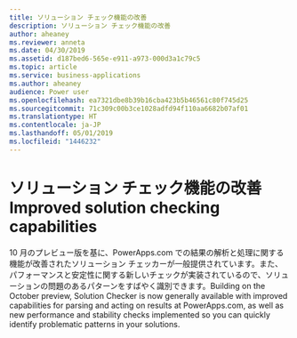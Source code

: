 ```yaml
---
title: ソリューション チェック機能の改善
description: ソリューション チェック機能の改善
author: aheaney
ms.reviewer: anneta
ms.date: 04/30/2019
ms.assetid: d187bed6-565e-e911-a973-000d3a1c79c5
ms.topic: article
ms.service: business-applications
ms.author: aheaney
audience: Power user
ms.openlocfilehash: ea7321dbe8b39b16cba423b5b46561c80f745d25
ms.sourcegitcommit: 71c309c00b3ce1028adfd94f110aa6682b07af01
ms.translationtype: HT
ms.contentlocale: ja-JP
ms.lasthandoff: 05/01/2019
ms.locfileid: "1446232"
---
```

# <a name="improved-solution-checking-capabilities"></a><span data-ttu-id="44a9f-103">ソリューション チェック機能の改善</span><span class="sxs-lookup"><span data-stu-id="44a9f-103">Improved solution checking capabilities</span></span>



<span data-ttu-id="44a9f-104">10 月のプレビュー版を基に、PowerApps.com での結果の解析と処理に関する機能が改善されたソリューション チェッカーが一般提供されています。また、パフォーマンスと安定性に関する新しいチェックが実装されているので、ソリューションの問題のあるパターンをすばやく識別できます。</span><span class="sxs-lookup"><span data-stu-id="44a9f-104">Building on the October preview, Solution Checker is now generally available with improved capabilities for parsing and acting on results at PowerApps.com, as well as new performance and stability checks implemented so you can quickly identify problematic patterns in your solutions.</span></span>
